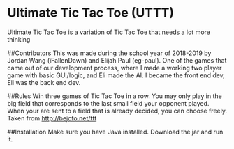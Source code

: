 # Ultimate Tic Tac Toe (UTTT)
Ultimate Tic Tac Toe is a variation of Tic Tac Toe that needs a lot more thinking

##Contributors
This was made during the school year of 2018-2019 by Jordan Wang (iFallenDawn) and Elijah Paul (eg-paul).
One of the games that came out of our development process, where I made a working two player game with basic GUI/logic, and Eli made the AI.
I became the front end dev, Eli was the back end dev.

##Rules
Win three games of Tic Tac Toe in a row.
You may only play in the big field that
corresponds to the last small field your
opponent played. When your are sent to a
field that is already decided, you can
choose freely.
Taken from http://bejofo.net/ttt

##Installation
Make sure you have Java installed. Download the jar and run it.
